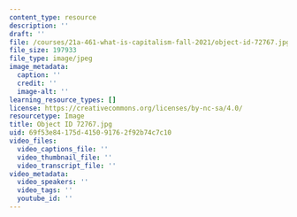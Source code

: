 ```yaml
---
content_type: resource
description: ''
draft: ''
file: /courses/21a-461-what-is-capitalism-fall-2021/object-id-72767.jpg
file_size: 197933
file_type: image/jpeg
image_metadata:
  caption: ''
  credit: ''
  image-alt: ''
learning_resource_types: []
license: https://creativecommons.org/licenses/by-nc-sa/4.0/
resourcetype: Image
title: Object ID 72767.jpg
uid: 69f53e84-175d-4150-9176-2f92b74c7c10
video_files:
  video_captions_file: ''
  video_thumbnail_file: ''
  video_transcript_file: ''
video_metadata:
  video_speakers: ''
  video_tags: ''
  youtube_id: ''
---
```


